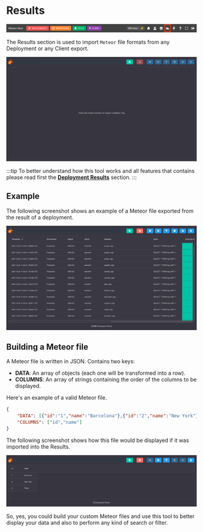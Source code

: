 # Results

![alt text](../../assets/results/results-topbar.png "Results Top Bar")

The Results section is used to import `Meteor` file formats from any Deployment or any Client export.

![alt text](../../assets/results/results1.png "Results 1")

:::tip
To better understand how this tool works and all features that contains please read first the **[Deployment Results](./deployments#results)** section.
:::

## Example

The following screenshot shows an example of a Meteor file exported from the result of a deployment.

![alt text](../../assets/results/results2.png "Results 2")

## Building a Meteor file

A Meteor file is written in JSON. Contains two keys:

- **DATA**: An array of objects (each one will be transformed into a row).
- **COLUMNS**: An array of strings containing the order of the columns to be displayed. 

Here's an example of a valid Meteor file.

```json
{
    "DATA": [{"id":"1","name":"Barcelona"},{"id":"2","name":"New York"},{"id":"3","name":"Tokyo"}],
    "COLUMNS": ["id","name"]
}
```

The following screenshot shows how this file would be displayed if it was imported into the Results.

![alt text](../../assets/results/results-example.png "Results Example")

So, yes, you could build your custom Meteor files and use this tool to better display your data and also to perform any kind of search or filter.